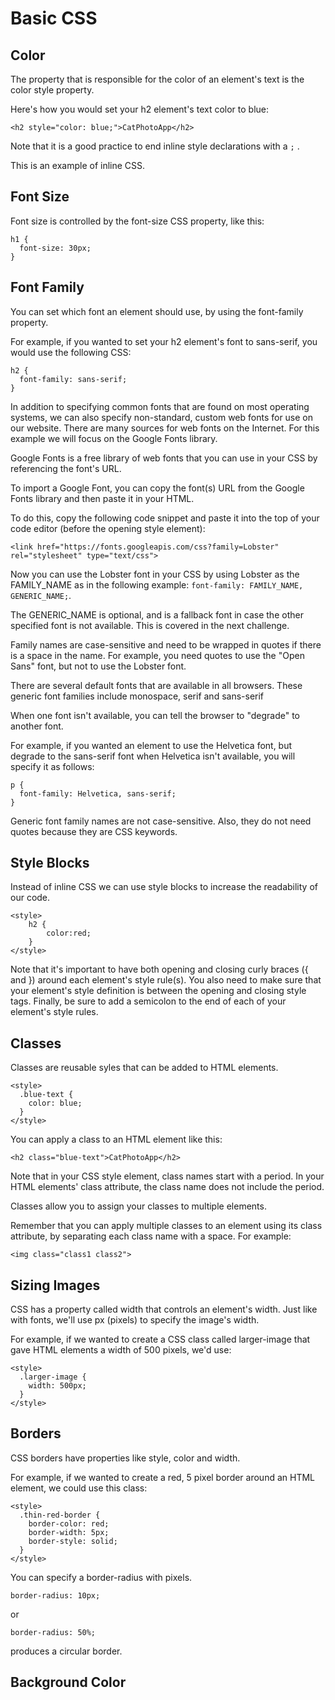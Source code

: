 # Basic CSS

## Color

The property that is responsible for the color of an element's text is the color style property.

Here's how you would set your h2 element's text color to blue:
```
<h2 style="color: blue;">CatPhotoApp</h2>
```
Note that it is a good practice to end inline style declarations with a ```;``` .

This is an example of inline CSS.

## Font Size

Font size is controlled by the font-size CSS property, like this:
```
h1 {
  font-size: 30px;
}
```

## Font Family

You can set which font an element should use, by using the font-family property.

For example, if you wanted to set your h2 element's font to sans-serif, you would use the following CSS:
```
h2 {
  font-family: sans-serif;
}
```
In addition to specifying common fonts that are found on most operating systems, we can also specify non-standard, custom web fonts for use on our website. There are many sources for web fonts on the Internet. For this example we will focus on the Google Fonts library.

Google Fonts is a free library of web fonts that you can use in your CSS by referencing the font's URL.

To import a Google Font, you can copy the font(s) URL from the Google Fonts library and then paste it in your HTML. 

To do this, copy the following code snippet and paste it into the top of your code editor (before the opening style element):

```
<link href="https://fonts.googleapis.com/css?family=Lobster" rel="stylesheet" type="text/css">
```

Now you can use the Lobster font in your CSS by using Lobster as the FAMILY_NAME as in the following example:
```font-family: FAMILY_NAME, GENERIC_NAME;```.

The GENERIC_NAME is optional, and is a fallback font in case the other specified font is not available. This is covered in the next challenge.

Family names are case-sensitive and need to be wrapped in quotes if there is a space in the name. For example, you need quotes to use the "Open Sans" font, but not to use the Lobster font.

There are several default fonts that are available in all browsers. These generic font families include monospace, serif and sans-serif

When one font isn't available, you can tell the browser to "degrade" to another font.

For example, if you wanted an element to use the Helvetica font, but degrade to the sans-serif font when Helvetica isn't available, you will specify it as follows:
```
p {
  font-family: Helvetica, sans-serif;
}
```

Generic font family names are not case-sensitive. Also, they do not need quotes because they are CSS keywords.

## Style Blocks

Instead of inline CSS we can use style blocks to increase the readability of our code.

```
<style>
    h2 {
        color:red;
    }
</style>
```
Note that it's important to have both opening and closing curly braces ({ and }) around each element's style rule(s). You also need to make sure that your element's style definition is between the opening and closing style tags. Finally, be sure to add a semicolon to the end of each of your element's style rules.

## Classes

Classes are reusable syles that can be added to HTML elements.

```
<style>
  .blue-text {
    color: blue;
  }
</style>
```
You can apply a class to an HTML element like this: 
```
<h2 class="blue-text">CatPhotoApp</h2> 
```
Note that in your CSS style element, class names start with a period. In your HTML elements' class attribute, the class name does not include the period.

Classes allow you to assign your classes to multiple elements.

Remember that you can apply multiple classes to an element using its class attribute, by separating each class name with a space. For example:
```
<img class="class1 class2">
```
## Sizing Images

CSS has a property called width that controls an element's width. Just like with fonts, we'll use px (pixels) to specify the image's width.

For example, if we wanted to create a CSS class called larger-image that gave HTML elements a width of 500 pixels, we'd use:

```
<style>
  .larger-image {
    width: 500px;
  }
</style>
```

## Borders

CSS borders have properties like style, color and width.

For example, if we wanted to create a red, 5 pixel border around an HTML element, we could use this class:
```
<style>
  .thin-red-border {
    border-color: red;
    border-width: 5px;
    border-style: solid;
  }
</style>
```
You can specify a border-radius with pixels. 

```
border-radius: 10px;
```
or
```
border-radius: 50%;
```
produces a circular border.

## Background Color

